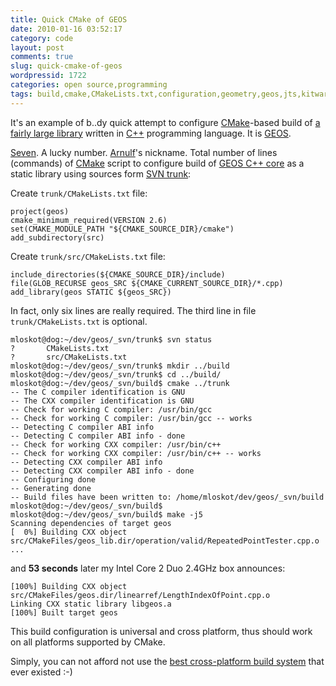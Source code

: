 ```yaml
---
title: Quick CMake of GEOS
date: 2010-01-16 03:52:17
category: code
layout: post
comments: true
slug: quick-cmake-of-geos
wordpressid: 1722
categories: open source,programming
tags: build,cmake,CMakeLists.txt,configuration,geometry,geos,jts,kitware,linux,open source,open source,programming,project,script,spatial
---
```


It's an example of b..dy quick attempt to configure [CMake](http://en.wikipedia.org/wiki/CMake)-based build of [a fairly large library](https://www.ohloh.net/p/geos) written in [C++](http://cpp-next.com/) programming language. It is [GEOS](http://trac.osgeo.org/geos/).


[Seven](http://en.wikipedia.org/wiki/7_%28number%29). A lucky number. [Arnulf](http://arnulf.us/User:Seven)'s nickname. Total number of lines (commands) of [CMake](http://www.cmake.org) script to configure build of [GEOS C++ core](http://trac.osgeo.org/geos/browser/trunk/src/) as a static library using sources form [SVN trunk](http://svn.osgeo.org/geos/trunk/):

Create `trunk/CMakeLists.txt` file:

```
project(geos)
cmake_minimum_required(VERSION 2.6)
set(CMAKE_MODULE_PATH "${CMAKE_SOURCE_DIR}/cmake")
add_subdirectory(src)
```


Create `trunk/src/CMakeLists.txt` file:


    
```
include_directories(${CMAKE_SOURCE_DIR}/include)
file(GLOB_RECURSE geos_SRC ${CMAKE_CURRENT_SOURCE_DIR}/*.cpp)
add_library(geos STATIC ${geos_SRC})
```


In fact, only six lines are really required. The third line in file `trunk/CMakeLists.txt` is optional.


```
mloskot@dog:~/dev/geos/_svn/trunk$ svn status
?       CMakeLists.txt
?       src/CMakeLists.txt
mloskot@dog:~/dev/geos/_svn/trunk$ mkdir ../build
mloskot@dog:~/dev/geos/_svn/trunk$ cd ../build/
mloskot@dog:~/dev/geos/_svn/build$ cmake ../trunk
-- The C compiler identification is GNU
-- The CXX compiler identification is GNU
-- Check for working C compiler: /usr/bin/gcc
-- Check for working C compiler: /usr/bin/gcc -- works
-- Detecting C compiler ABI info
-- Detecting C compiler ABI info - done
-- Check for working CXX compiler: /usr/bin/c++
-- Check for working CXX compiler: /usr/bin/c++ -- works
-- Detecting CXX compiler ABI info
-- Detecting CXX compiler ABI info - done
-- Configuring done
-- Generating done
-- Build files have been written to: /home/mloskot/dev/geos/_svn/build
mloskot@dog:~/dev/geos/_svn/build$ 
mloskot@dog:~/dev/geos/_svn/build$ make -j5
Scanning dependencies of target geos
[  0%] Building CXX object src/CMakeFiles/geos_lib.dir/operation/valid/RepeatedPointTester.cpp.o
...

```


and **53 seconds** later my Intel Core 2 Duo 2.4GHz box announces:


```
[100%] Building CXX object src/CMakeFiles/geos.dir/linearref/LengthIndexOfPoint.cpp.o
Linking CXX static library libgeos.a
[100%] Built target geos
```


This build configuration is universal and cross platform, thus should work on all platforms supported by CMake.


Simply, you can not afford not use the [best cross-platform build system](http://www.youtube.com/watch?v=8Ut9o4OdSC0) that ever existed :-)

